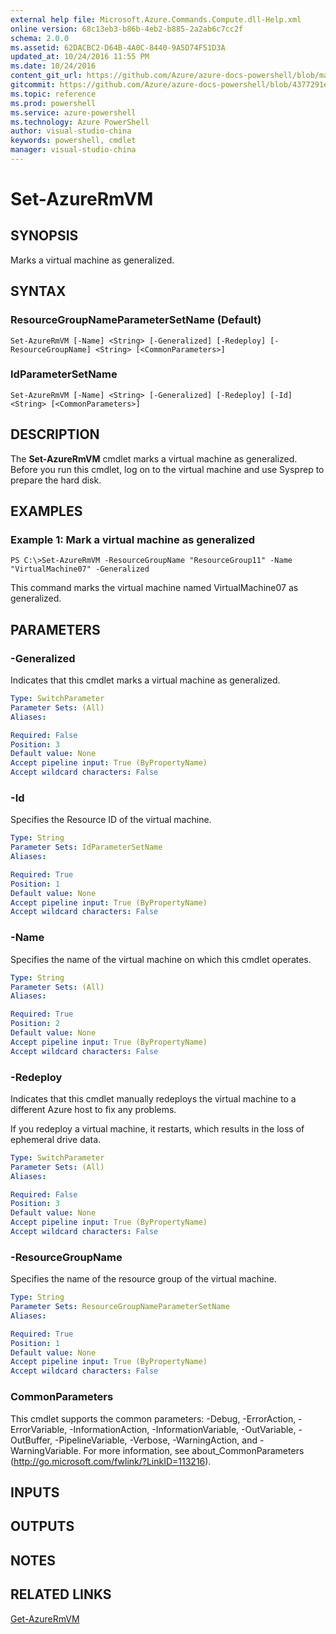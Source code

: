 ```yaml
---
external help file: Microsoft.Azure.Commands.Compute.dll-Help.xml
online version: 68c13eb3-b86b-4eb2-b885-2a2ab6c7cc2f
schema: 2.0.0
ms.assetid: 62DACBC2-D64B-4A0C-8440-9A5D74F51D3A
updated_at: 10/24/2016 11:55 PM
ms.date: 10/24/2016
content_git_url: https://github.com/Azure/azure-docs-powershell/blob/master/azureps-cmdlets-docs/ResourceManager/AzureRM.Compute/v2.2.0/Set-AzureRmVM.md
gitcommit: https://github.com/Azure/azure-docs-powershell/blob/4377291ee360e58e2c1c5d644155daf6a0279055/azureps-cmdlets-docs/ResourceManager/AzureRM.Compute/v2.2.0/Set-AzureRmVM.md
ms.topic: reference
ms.prod: powershell
ms.service: azure-powershell
ms.technology: Azure PowerShell
author: visual-studio-china
keywords: powershell, cmdlet
manager: visual-studio-china
---
```


# Set-AzureRmVM

## SYNOPSIS
Marks a virtual machine as generalized.

## SYNTAX

### ResourceGroupNameParameterSetName (Default)
```
Set-AzureRmVM [-Name] <String> [-Generalized] [-Redeploy] [-ResourceGroupName] <String> [<CommonParameters>]
```

### IdParameterSetName
```
Set-AzureRmVM [-Name] <String> [-Generalized] [-Redeploy] [-Id] <String> [<CommonParameters>]
```

## DESCRIPTION
The **Set-AzureRmVM** cmdlet marks a virtual machine as generalized.
Before you run this cmdlet, log on to the virtual machine and use Sysprep to prepare the hard disk.

## EXAMPLES

### Example 1: Mark a virtual machine as generalized
```
PS C:\>Set-AzureRmVM -ResourceGroupName "ResourceGroup11" -Name "VirtualMachine07" -Generalized
```

This command marks the virtual machine named VirtualMachine07 as generalized.

## PARAMETERS

### -Generalized
Indicates that this cmdlet marks a virtual machine as generalized.

```yaml
Type: SwitchParameter
Parameter Sets: (All)
Aliases: 

Required: False
Position: 3
Default value: None
Accept pipeline input: True (ByPropertyName)
Accept wildcard characters: False
```

### -Id
Specifies the Resource ID of the virtual machine.

```yaml
Type: String
Parameter Sets: IdParameterSetName
Aliases: 

Required: True
Position: 1
Default value: None
Accept pipeline input: True (ByPropertyName)
Accept wildcard characters: False
```

### -Name
Specifies the name of the virtual machine on which this cmdlet operates.

```yaml
Type: String
Parameter Sets: (All)
Aliases: 

Required: True
Position: 2
Default value: None
Accept pipeline input: True (ByPropertyName)
Accept wildcard characters: False
```

### -Redeploy
Indicates that this cmdlet manually redeploys the virtual machine to a different Azure host to fix any problems.

If you redeploy a virtual machine, it restarts, which results in the loss of ephemeral drive data.

```yaml
Type: SwitchParameter
Parameter Sets: (All)
Aliases: 

Required: False
Position: 3
Default value: None
Accept pipeline input: True (ByPropertyName)
Accept wildcard characters: False
```

### -ResourceGroupName
Specifies the name of the resource group of the virtual machine.

```yaml
Type: String
Parameter Sets: ResourceGroupNameParameterSetName
Aliases: 

Required: True
Position: 1
Default value: None
Accept pipeline input: True (ByPropertyName)
Accept wildcard characters: False
```

### CommonParameters
This cmdlet supports the common parameters: -Debug, -ErrorAction, -ErrorVariable, -InformationAction, -InformationVariable, -OutVariable, -OutBuffer, -PipelineVariable, -Verbose, -WarningAction, and -WarningVariable. For more information, see about_CommonParameters (http://go.microsoft.com/fwlink/?LinkID=113216).

## INPUTS

## OUTPUTS

## NOTES

## RELATED LINKS

[Get-AzureRmVM](./Get-AzureRmVM.md)


